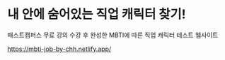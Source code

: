 # 내 안에 숨어있는 직업 캐릭터 찾기!
패스트캠퍼스 무료 강의 수강 후 완성한 MBTI에 따른 직업 캐릭터 테스트 웹사이트

https://mbti-job-by-chh.netlify.app/
